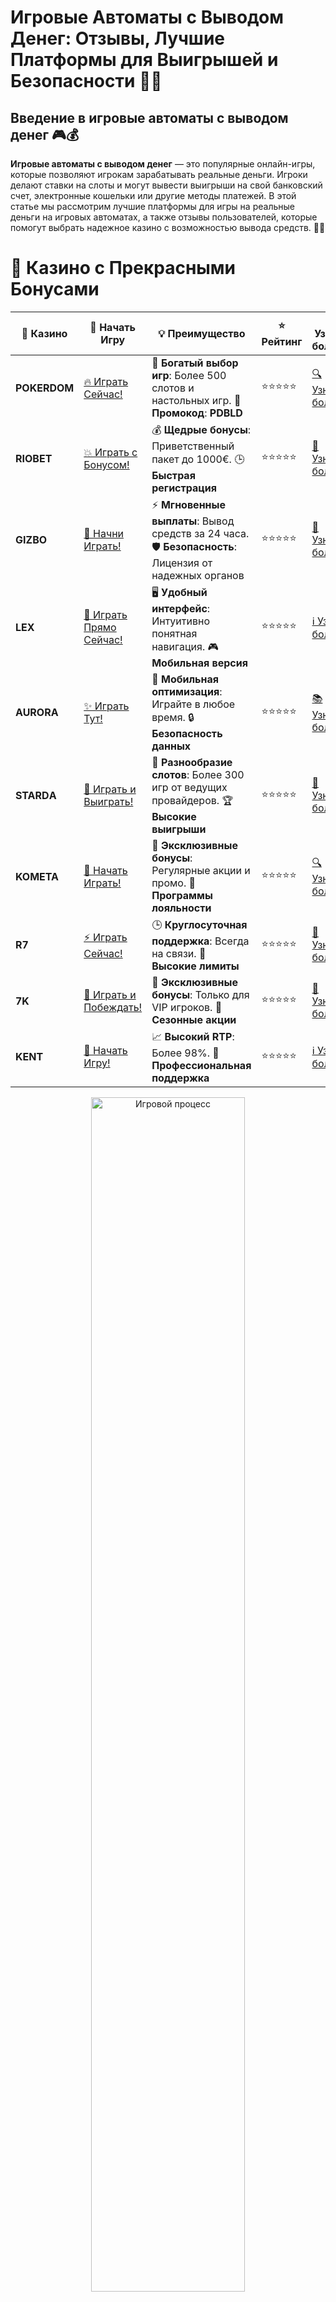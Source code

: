 # **Игровые Автоматы с Выводом Денег: Отзывы, Лучшие Платформы для Выигрышей и Безопасности 🎰💸**

## Введение в **игровые автоматы с выводом денег** 🎮💰

**Игровые автоматы с выводом денег** — это популярные онлайн-игры, которые позволяют игрокам зарабатывать реальные деньги. Игроки делают ставки на слоты и могут вывести выигрыши на свой банковский счет, электронные кошельки или другие методы платежей. В этой статье мы рассмотрим лучшие платформы для игры на реальные деньги на игровых автоматах, а также отзывы пользователей, которые помогут выбрать надежное казино с возможностью вывода средств. 🚀💎

# 🌟 Казино с Прекрасными Бонусами

| 🎲 **Казино** | 🔗 **Начать Игру** | 💡 **Преимущество** | ⭐ **Рейтинг** | 🔗 **Узнать больше** | 🆕 **Новая информация** |
|--------------|---------------------|---------------------|----------------|----------------------|-------------------------|
| **POKERDOM**  | [🔥 Играть Сейчас!](https://brandplay.link/4k77v2yx) | 🎉 **Богатый выбор игр**: Более 500 слотов и настольных игр. 🎁 **Промокод**: **PDBLD** | ⭐⭐⭐⭐⭐ | [🔍 Узнать больше](https://brandplay.link/4k77v2yx) | 🏆 **Победители турниров** получают эксклюзивные подарки! |
| **RIOBET**    | [💥 Играть с Бонусом!](https://brandplay.link/7xBLTPyj) | 💰 **Щедрые бонусы**: Приветственный пакет до 1000€. 🕒 **Быстрая регистрация** | ⭐⭐⭐⭐⭐ | [📖 Узнать больше](https://brandplay.link/7xBLTPyj) | 💬 **Поддержка 24/7** для комфортной игры в любое время! |
| **GIZBO**     | [🚀 Начни Играть!](https://brandplay.link/bprXw4YV) | ⚡ **Мгновенные выплаты**: Вывод средств за 24 часа. 🛡️ **Безопасность**: Лицензия от надежных органов | ⭐⭐⭐⭐⭐ | [📝 Узнать больше](https://brandplay.link/bprXw4YV) | 🔒 **SSL-шифрование** для максимальной безопасности данных игроков. |
| **LEX**       | [💎 Играть Прямо Сейчас!](https://brandplay.link/zW4hdDFV) | 🖥️ **Удобный интерфейс**: Интуитивно понятная навигация. 🎮 **Мобильная версия** | ⭐⭐⭐⭐⭐ | [ℹ️ Узнать больше](https://brandplay.link/zW4hdDFV) | 📱 **Поддержка всех мобильных устройств** для удобства игры в любом месте. |
| **AURORA**    | [✨ Играть Тут!](https://10trafic-stat2.com/click/668546556bcc6313411604bd/6766/13032/subaccount) | 📱 **Мобильная оптимизация**: Играйте в любое время. 🔒 **Безопасность данных** | ⭐⭐⭐⭐⭐ | [📚 Узнать больше](https://10trafic-stat2.com/click/668546556bcc6313411604bd/6766/13032/subaccount) | 🌍 **Международная лицензия** на деятельность в разных странах. |
| **STARDА**    | [🎉 Играть и Выиграть!](https://brandplay.link/fB7xwRFL) | 🎰 **Разнообразие слотов**: Более 300 игр от ведущих провайдеров. 🏆 **Высокие выигрыши** | ⭐⭐⭐⭐⭐ | [🔎 Узнать больше](https://brandplay.link/fB7xwRFL) | 🎉 **Ежемесячные турниры** с крупными призами! |
| **KOMETA**    | [🎁 Начать Играть!](https://brandplay.link/8ZymQJV8) | 🎁 **Эксклюзивные бонусы**: Регулярные акции и промо. 🔄 **Программы лояльности** | ⭐⭐⭐⭐⭐ | [🔍 Узнать больше](https://brandplay.link/8ZymQJV8) | 🌟 **Персонализированные предложения** для долгосрочных игроков. |
| **R7**        | [⚡ Играть Сейчас!](https://brandplay.link/bMd3Yjsw) | 🕒 **Круглосуточная поддержка**: Всегда на связи. 💸 **Высокие лимиты** | ⭐⭐⭐⭐⭐ | [📖 Узнать больше](https://brandplay.link/bMd3Yjsw) | 🎯 **Рейтинг игроков** для лучших участников. |
| **7K**        | [🎯 Играть и Побеждать!](https://brandplay.link/BvQyFShp) | 🌟 **Эксклюзивные бонусы**: Только для VIP игроков. 🎉 **Сезонные акции** | ⭐⭐⭐⭐⭐ | [📝 Узнать больше](https://brandplay.link/BvQyFShp) | 🥇 **Особые привилегии** для постоянных игроков. |
| **KENT**      | [🔑 Начать Игру!](https://brandplay.link/Fv2WP3js) | 📈 **Высокий RTP**: Более 98%. 💼 **Профессиональная поддержка** | ⭐⭐⭐⭐⭐ | [ℹ️ Узнать больше](https://brandplay.link/Fv2WP3js) | 💬 **Поддержка на нескольких языках** для удобства игроков. |

<div align="center"> <img src="https://i.pinimg.com/originals/1d/b3/25/1db325483acbe642c6d4e6fdd73a4988.gif" alt="Игровой процесс" width="70%"> </div>
---

# 🚀 Быстрые Выигрыши и Поддержка

| 🎲 **Казино** | 🔗 **Начать Игру** | 💡 **Преимущество** | ⭐ **Рейтинг** | 🔗 **Узнать больше** | 🆕 **Новая информация** |
|--------------|---------------------|---------------------|----------------|----------------------|-------------------------|
| **GAMA**      | [🎯 Играть Прямо Сейчас!](https://brandplay.link/j6NMKsDz) | 🔍 **Интуитивный интерфейс**: Легкость использования. 🏅 **Престижные турниры** | ⭐⭐⭐⭐☆ | [🔎 Узнать больше](https://brandplay.link/j6NMKsDz) | 🏆 **Турниры с большими призами** каждый месяц. |
| **ONION**     | [💥 Играть и Выигрывать!](https://brandplay.link/zBGRVpQ9) | 🤑 **Низкие ставки**: Идеально для начинающих. 🔄 **Быстрые выводы** | ⭐⭐⭐⭐☆ | [🔍 Узнать больше](https://brandplay.link/zBGRVpQ9) | 🎮 **Казино для новичков** с простыми правилами. |
| **ЧЕМПИОН**   | [🏅 Играть в Турнире!](https://temon-gter.cfd/go/lRq?p80412p304504pcc44t17455) | 🏅 **Лояльная программа**: Награды за активность. 🎁 **Ежемесячные бонусы** | ⭐⭐⭐⭐☆ | [📖 Узнать больше](https://temon-gter.cfd/go/lRq?p80412p304504pcc44t17455) | 🥇 **Турниры и лояльность** — каждый шаг вознаграждается. |
| **VAVADA**    | [🚀 Играть Без Ожидания!](https://vavadapartner.pro/?promo=ea5c9275-6854-4505-94fc-95ab18221945-linkb2) | 🚀 **Быстрая регистрация**: Начните играть мгновенно. 🔐 **Безопасные транзакции** | ⭐⭐⭐⭐☆ | [📝 Узнать больше](https://vavadapartner.pro/?promo=ea5c9275-6854-4505-94fc-95ab18221945-linkb2) | 🏆 **Программа для новых игроков** с бонусами за регистрацию. |
| **FRIENDS**   | [🎉 Играть и Развлекаться!](https://gofriends.mba/linkb2) | 🤝 **Социальные игры**: Играйте с друзьями. 🌐 **Мультиплатформенность** | ⭐⭐⭐⭐☆ | [ℹ️ Узнать больше](https://gofriends.mba/linkb2) | 🎮 **Играйте с друзьями** и зарабатывайте бонусы за совместные действия. |
| **1WIN**      | [⚡ Играть и Выигрывать!](https://brandplay.link/smXVpBbG) | 🏆 **Спортивные ставки**: Широкий выбор видов спорта. 💵 **Высокие коэффициенты** | ⭐⭐⭐⭐☆ | [📚 Узнать больше](https://brandplay.link/smXVpBbG) | ⚽ **Бонусы на спортивные ставки** для активных игроков. |
| **DRIP**      | [💥 Играть Сразу!](https://drp-ircp01.com/c07e6a3db) | 🌐 **Инновационные игры**: Новейшие игровые технологии. 🛡️ **Высокая безопасность** | ⭐⭐⭐⭐☆ | [🔎 Узнать больше](https://drp-ircp01.com/c07e6a3db) | 🔧 **Инновационные функции** для удобства игры. |
| **JOYCASINO** | [🎰 Играть И Побеждать!](https://rpc30.call2me.pro/?/ru/registration?apkpop=0&partner=p24970p3291217pc98f) | 🎁 **Приятные бонусы**: Ежедневные акции и подарки. 🕹️ **Разнообразие игр** | ⭐⭐⭐⭐☆ | [🔍 Узнать больше](https://rpc30.call2me.pro/?/ru/registration?apkpop=0&partner=p24970p3291217pc98f) | 🎉 **Щедрые фриспины** для новых игроков. |
| **PLAYFORTUNA** | [🔥 Играть С Бонусом!](https://fortunapromo.net/alt/playfortuna/registration?0dc4a9362a71feb7e3f165fb8e766f70) | 🎉 **Регулярные акции**: Бонусы, фриспины и многое другое. 🏅 **Турниры** | ⭐⭐⭐⭐☆ | [📚 Узнать больше](https://fortunapromo.net/alt/playfortuna/registration?0dc4a9362a71feb7e3f165fb8e766f70) | 🎯 **Выгодные предложения** на популярные игры. |
| **SYKAA**     | [💸 Играть Сейчас!](https://s-two-way.com/?source=linkb2&pid=30697) | 💸 **Доступные ставки**: Идеально для новичков. 🎁 **Щедрые бонусы** | ⭐⭐⭐⭐☆ | [🔍 Узнать больше](https://s-two-way.com/?source=linkb2&pid=30697) | 💥 **Акции с большими бонусами** для новичков и опытных игроков. |

<div align="center"> <img src="https://schaeffers-cdn.s3.amazonaws.com/images/default-source/schaeffers-cdn-images/default-images/sectors/bigstock-casino-gambling-concept-with-f-369012793.jpg?sfvrsn=493ad806_4" alt="Игровой процесс" width="70%"> </div>
---

# 💸 Казино с Привлекательными Программами Лояльности

| 🎲 **Казино** | 🔗 **Начать Игру** | 💡 **Преимущество** | ⭐ **Рейтинг** | 🔗 **Узнать больше** | 🆕 **Новая информация** |
|--------------|---------------------|---------------------|----------------|----------------------|-------------------------|
| **KOMETA**    | [🎯 Начни Играть!](https://brandplay.link/8ZymQJV8) | 🎁 **Эксклюзивные бонусы**: Регулярные акции и промо. 🔄 **Программы лояльности** | ⭐⭐⭐⭐⭐ | [🔍 Узнать больше](https://brandplay.link/8ZymQJV8) | 🌟 **Персонализированные предложения** для долгосрочных игроков. |
| **1Xslots**   | [🏅 Играть Прямо Сейчас!](https://brandplay.link/hSB1khtr) | 🎉 **Множество акций**: Еженедельные бонусы и турниры. 🛡️ **Безопасность** | ⭐⭐⭐⭐⭐ | [📚 Узнать больше](https://brandplay.link/hSB1khtr) | 🏅 **Награды за активность**: участники программы лояльности получают специальные привилегии. |
| **R7**        | [🚀 Играть Сейчас!](https://brandplay.link/bMd3Yjsw) | 🕒 **Круглосуточная поддержка**: Всегда на связи. 💸 **Высокие лимиты** | ⭐⭐⭐⭐⭐ | [📖 Узнать больше](https://brandplay.link/bMd3Yjsw) | 💬 **VIP-поддержка** для постоянных игроков с приоритетом. |

<div align="center"> <img src="https://i.pinimg.com/originals/1d/b3/25/1db325483acbe642c6d4e6fdd73a4988.gif" alt="Игровой процесс" width="70%"> </div>
---

---

## Что такое **игровые автоматы с выводом денег**? 🧐💡

**Игровые автоматы с выводом денег** — это слоты, где игроки могут делать реальные ставки, а в случае выигрыша вывести деньги через различные методы платежей. Важно выбрать платформу, которая предлагает безопасные и удобные способы вывода средств. Кроме того, стоит учитывать отзывы других игроков, чтобы быть уверенным в честности казино. 🎰💵

### Основные особенности **игровых автоматов с выводом денег** 📝✅

1. **Честность и безопасность**: Надежные казино предлагают слоты с честными шансами на выигрыш и гарантируют безопасность вывода средств.
2. **Высокие RTP**: Игровые автоматы с высоким коэффициентом возврата игроку (RTP) увеличивают шансы на получение выигрыша.
3. **Разнообразие методов вывода**: Казино предлагают различные методы вывода средств, такие как банковские карты, электронные кошельки и криптовалюты.
4. **Отзывы игроков**: Чтение отзывов других игроков о казино поможет выбрать платформу с хорошей репутацией и надежными методами вывода.

---

## Преимущества **игровых автоматов с выводом денег** 🏅🎰

### 1. **Вывод реальных денег** 💰✨

Игровые автоматы с выводом денег позволяют игрокам получить реальный выигрыш, который можно вывести на банковскую карту, электронный кошелек или другие методы. Это делает игру еще более увлекательной и прибыльной.

### 2. **Простота и доступность** 🧐💡

Процесс игры на **игровых автоматах с выводом денег** прост и доступен каждому. Вам нужно только зарегистрироваться в казино, сделать ставку и, в случае выигрыша, вывести деньги на удобный способ.

### 3. **Щедрые бонусы и акции** 🎁🎉

Многие казино предлагают бонусы за регистрацию, фриспины и другие акции, которые могут быть использованы для игры на слотах. Эти бонусы увеличивают шансы на выигрыш и дают возможность протестировать казино без риска.

### 4. **Отзывы и репутация** 📝⭐

Проверка отзывов игроков поможет вам выбрать казино с хорошей репутацией и надежными методами вывода средств. Казино с положительными отзывами обеспечивают честность игры и гарантируют быстрые и безопасные выплаты.

---

## Как выбрать **игровые автоматы с выводом денег**? 🏆🎯

### 1. **Проверка лицензии и репутации казино** 🏢🌐

Перед тем как начать играть на **игровых автоматах с выводом денег**, убедитесь, что выбранное онлайн-казино имеет действующую лицензию от надежного регулятора, например, **Curacao eGaming**, **Malta Gaming Authority** или **UK Gambling Commission**. Лицензированные казино гарантируют честность игры и защиту ваших средств.

### 2. **Репутация и отзывы игроков** 📝⭐

Прочитайте отзывы других игроков о казино. Если у казино положительная репутация и высокие оценки, это свидетельствует о том, что оно предоставляет качественные и честные условия для игры и вывода средств.

### 3. **Условия вывода средств** 💳💸

Изучите условия вывода средств в казино. Убедитесь, что выбранное онлайн-казино предлагает удобные и безопасные методы вывода, такие как банковские карты, электронные кошельки или криптовалюты. Также важно обратить внимание на сроки вывода средств и возможные комиссии.

### 4. **Бонусы и акции** 🎁📜

Обратите внимание на бонусы и акции, которые предлагает казино. Многие платформы предоставляют приветственные бонусы или фриспины, которые увеличивают шансы на выигрыш и позволяют протестировать игру.

---

## Где найти **игровые автоматы с выводом денег**? 🌐💰

### 1. **Pokerdom** 🏆🎰

- **Лицензия**: Curacao eGaming
- **Особенности**: Множество слотов с возможностью вывода средств, привлекательные бонусы.
- **Методы пополнения и вывода**: Банковские карты, электронные кошельки, криптовалюты.

#### Преимущества:
- Легкий доступ к игровым автоматам с выводом денег.
- Приветственные бонусы для новых игроков.
- Быстрые выплаты и простая регистрация.

---

### 2. **Riobet** 🎲💎

- **Лицензия**: Malta Gaming Authority
- **Особенности**: Бесплатные игры и реальные ставки на игровые автоматы с возможностью вывода.
- **Методы пополнения и вывода**: Visa, MasterCard, Skrill, Neteller.

#### Преимущества:
- Высокие RTP на популярных слотах.
- Привлекательные бонусы для новых игроков.
- Простота навигации и быстрые выплаты.

---

### 3. **Gizbo** 💸🎉

- **Лицензия**: UK Gambling Commission
- **Особенности**: Игровые автоматы с возможностью вывода денег, регулярные акции и бонусы.
- **Методы пополнения и вывода**: Банковские карты, электронные кошельки.

#### Преимущества:
- Множество игровых автоматов с высокими шансами на выигрыш.
- Простой интерфейс и быстрые выплаты.
- Регулярные бонусы и акции для игроков.

---

### 4. **LEX** 🌟🎰

- **Лицензия**: Curacao eGaming
- **Особенности**: Программы лояльности и бонусы для игры на слотах с выводом денег.
- **Методы пополнения и вывода**: Visa, MasterCard, Skrill.

#### Преимущества:
- Удобный интерфейс и высокая скорость вывода средств.
- Программы лояльности и бонусы на игры.
- Множество бонусных предложений для игроков.

---

### 5. **Aurora** 🏅💎

- **Лицензия**: Malta Gaming Authority
- **Особенности**: Бесплатные фриспины и бонусы на игровые автоматы с выводом средств.
- **Методы пополнения и вывода**: PayPal, Visa, MasterCard.

#### Преимущества:
- Регулярные акции и турниры с возможностью вывода средств.
- Простой интерфейс и широкий выбор слотов.
- Высокие RTP на игровые автоматы.

---

### 6. **Starda** ✨🎰

- **Лицензия**: Curacao eGaming
- **Особенности**: Множество бонусных предложений для игры на автоматах с выводом средств.
- **Методы пополнения и вывода**: Электронные кошельки, криптовалюты.

#### Преимущества:
- Множество бонусов для новых игроков.
- Быстрая обработка выплат.
- Высокие лимиты на депозиты и выводы.

---

### 7. **Kometa** 🚀🎮

- **Лицензия**: Malta Gaming Authority
- **Особенности**: Игровые автоматы с быстрым выводом денег и бесплатными спинами.
- **Методы пополнения и вывода**: Visa, MasterCard, Skrill.

#### Преимущества:
- Простота использования и быстрые выплаты.
- Множество бесплатных игр и бонусов.
- Прекрасное качество мобильной версии.

---

## Заключение: **Игровые автоматы с выводом денег** — играйте с реальными шансами на выигрыш! 🎉💰

**Игровые автоматы с выводом денег** — это отличная возможность для игроков получить реальные деньги, играя в любимые слоты. Выбирайте лучшие казино с высокими RTP и безопасными методами вывода средств, и наслаждайтесь игрой! Пусть удача будет на вашей стороне! 🍀🎰

---

## Часто задаваемые вопросы (FAQ) ❓📚

### 1. Что такое **игровые автоматы с выводом денег**? 🎰💸

**Игровые автоматы с выводом денег** — это слоты, где игроки могут делать ставки на реальные деньги и вывести свои выигрыши через различные методы платежей.

### 2. Как выбрать **игровые автоматы с выводом денег**? 🏆🎮

При выборе важно обратить внимание на репутацию казино, условия вывода средств, бонусы, а также на доступность безопасных методов пополнения счета и вывода средств.

### 3. Какие бонусы предлагаются для игры на **игровых автоматах с выводом денег**? 🎁🎉

Онлайн-казино предлагают бонусы за регистрацию, фриспины и бонусы на депозит, которые можно использовать для игры на **игровых автоматах с выводом денег**.

### 4. Где найти **игровые автоматы с выводом денег**? 🌐💸

Вы можете найти **игровые автоматы с выводом денег** в лицензированных онлайн-казино, которые предлагают разнообразие игр и надежные способы вывода средств.
